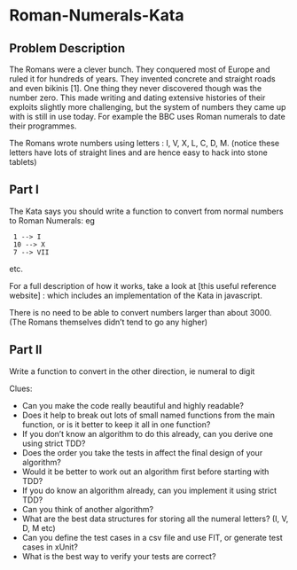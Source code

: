 # Roman-Numerals-Kata

## Problem Description

The Romans were a clever bunch. They conquered most of Europe and ruled it for hundreds of years. They invented concrete and straight roads and even bikinis [1]. One thing they never discovered though was the number zero. This made writing and dating extensive histories of their exploits slightly more challenging, but the system of numbers they came up with is still in use today. For example the BBC uses Roman numerals to date their programmes.

The Romans wrote numbers using letters : I, V, X, L, C, D, M. (notice these letters have lots of straight lines and are hence easy to hack into stone tablets)

## Part I
The Kata says you should write a function to convert from normal numbers to Roman Numerals: eg

     1 --> I
     10 --> X
     7 --> VII
etc.

For a full description of how it works, take a look at [this useful reference website] : which includes an implementation of the Kata in javascript.

There is no need to be able to convert numbers larger than about 3000. (The Romans themselves didn’t tend to go any higher)

## Part II
Write a function to convert in the other direction, ie numeral to digit

Clues: 
- Can you make the code really beautiful and highly readable?
- Does it help to break out lots of small named functions from the main function, or is it better to keep it all in one function?
- If you don’t know an algorithm to do this already, can you derive one using strict TDD?
- Does the order you take the tests in affect the final design of your algorithm?
- Would it be better to work out an algorithm first before starting with TDD?
- If you do know an algorithm already, can you implement it using strict TDD?
- Can you think of another algorithm?
- What are the best data structures for storing all the numeral letters? (I, V, D, M etc)
- Can you define the test cases in a csv file and use FIT, or generate test cases in xUnit?
- What is the best way to verify your tests are correct?
